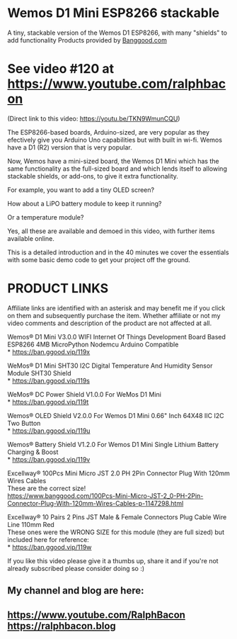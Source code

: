 # Wemos D1 Mini ESP8266 stackable
A tiny, stackable version of the Wemos D1 ESP8266, with many "shields" to add functionality
Products provided by [Banggood.com](https://www.banggood.com)

# See video #120 at https://www.youtube.com/ralphbacon
(Direct link to this video: https://youtu.be/TKN9WmunCQU)

The ESP8266-based boards, Arduino-sized, are very popular as they efectively give you Arduino Uno capabilities but with built in wi-fi. Wemos have a D1 (R2) version that is very popular.

Now, Wemos have a mini-sized board, the Wemos D1 Mini which has the same functionality as the full-sized board and which lends itself to allowing stackable shields, or add-ons, to give it extra functionality.

For example, you want to add a tiny OLED screen?  

How about a LiPO battery module to keep it running?  

Or a temperature module?  

Yes, all these are available and demoed in this video, with further items available online.

This is a detailed introduction and in the 40 minutes we cover the essentials with some basic demo code to get your project off the ground.

# PRODUCT LINKS

Affiliate links are identified with an asterisk and may benefit me if you click on them and subsequently purchase the item.
Whether affiliate or not my video comments and description of the product are not affected at all.

Wemos® D1 Mini V3.0.0 WIFI Internet Of Things Development Board Based ESP8266 4MB MicroPython Nodemcu Arduino Compatible  
\* https://ban.ggood.vip/119x

WeMos® D1 Mini SHT30 I2C Digital Temperature And Humidity Sensor Module SHT30 Shield  
\* https://ban.ggood.vip/119s

WeMos® DC Power Shield V1.0.0 For WeMos D1 Mini  
\* https://ban.ggood.vip/119t

Wemos® OLED Shield V2.0.0 For Wemos D1 Mini 0.66" Inch 64X48 IIC I2C Two Button  
\* https://ban.ggood.vip/119u

Wemos® Battery Shield V1.2.0 For Wemos D1 Mini Single Lithium Battery Charging & Boost  
\* https://ban.ggood.vip/119v

Excellway® 100Pcs Mini Micro JST 2.0 PH 2Pin Connector Plug With 120mm Wires Cables  
These are the correct size!  
https://www.banggood.com/100Pcs-Mini-Micro-JST-2_0-PH-2Pin-Connector-Plug-With-120mm-Wires-Cables-p-1147298.html

Excellway® 10 Pairs 2 Pins JST Male & Female Connectors Plug Cable Wire Line 110mm Red  
These ones were the WRONG SIZE for this module (they are full sized) but included here for reference:  
\* https://ban.ggood.vip/119w

If you like this video please give it a thumbs up, share it and if you're not already subscribed please consider doing so :)

My channel and blog are here:  
------------------------------------------------------------------  
https://www.youtube.com/RalphBacon  
https://ralphbacon.blog  
------------------------------------------------------------------ 
